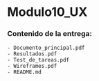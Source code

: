 # Modulo10_UX

### Contenido de la entrega:

    - Documento_principal.pdf
    - Resultados.pdf
    - Test_de_tareas.pdf
    - Wireframes.pdf
    - README.md
